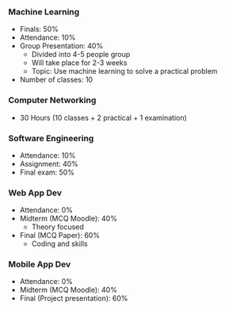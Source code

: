 ### Machine Learning
- Finals: 50%
- Attendance: 10%
- Group Presentation: 40%
	- Divided into 4-5 people group
	- Will take place for 2-3 weeks
	- Topic: Use machine learning to solve a practical problem
- Number of classes: 10

### Computer Networking
- 30 Hours (10 classes + 2 practical + 1 examination)

### Software Engineering
- Attendance: 10%
- Assignment: 40%
- Final exam: 50%

### Web App Dev
- Attendance: 0%
- Midterm (MCQ Moodle): 40%
	- Theory focused
- Final (MCQ Paper): 60%
	- Coding and skills

### Mobile App Dev
- Attendance: 0%
- Midterm (MCQ Moodle): 40%
- Final (Project presentation): 60%